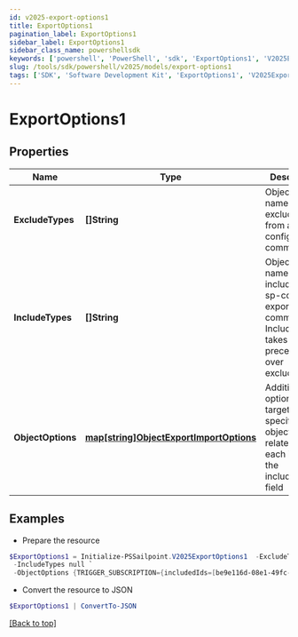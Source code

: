 ```yaml
---
id: v2025-export-options1
title: ExportOptions1
pagination_label: ExportOptions1
sidebar_label: ExportOptions1
sidebar_class_name: powershellsdk
keywords: ['powershell', 'PowerShell', 'sdk', 'ExportOptions1', 'V2025ExportOptions1'] 
slug: /tools/sdk/powershell/v2025/models/export-options1
tags: ['SDK', 'Software Development Kit', 'ExportOptions1', 'V2025ExportOptions1']
---
```



# ExportOptions1

## Properties

Name | Type | Description | Notes
------------ | ------------- | ------------- | -------------
**ExcludeTypes** | **[]String** | Object type names to be excluded from an sp-config export command. | [optional] 
**IncludeTypes** | **[]String** | Object type names to be included in an sp-config export command. IncludeTypes takes precedence over excludeTypes. | [optional] 
**ObjectOptions** | [**map[string]ObjectExportImportOptions**](object-export-import-options) | Additional options targeting specific objects related to each item in the includeTypes field | [optional] 

## Examples

- Prepare the resource
```powershell
$ExportOptions1 = Initialize-PSSailpoint.V2025ExportOptions1  -ExcludeTypes null `
 -IncludeTypes null `
 -ObjectOptions {TRIGGER_SUBSCRIPTION={includedIds=[be9e116d-08e1-49fc-ab7f-fa585e96c9e4], includedNames=[Test 2]}}
```

- Convert the resource to JSON
```powershell
$ExportOptions1 | ConvertTo-JSON
```


[[Back to top]](#) 

